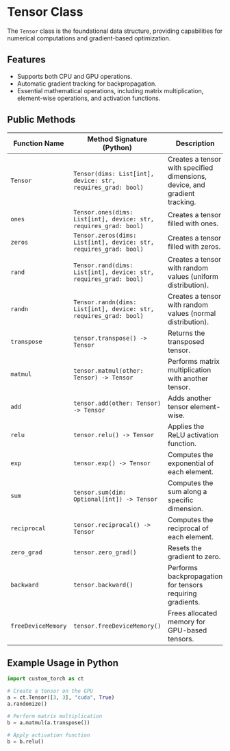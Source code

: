 # Tensor Class

The `Tensor` class is the foundational data structure, providing capabilities for numerical computations and gradient-based optimization.

## Features
- Supports both CPU and GPU operations.
- Automatic gradient tracking for backpropagation.
- Essential mathematical operations, including matrix multiplication, element-wise operations, and activation functions.

## Public Methods

| Function Name          | Method Signature (Python)                       | Description                                         |
|-------------------------|------------------------------------------------|-----------------------------------------------------|
| `Tensor`               | `Tensor(dims: List[int], device: str, requires_grad: bool)` | Creates a tensor with specified dimensions, device, and gradient tracking. |
| `ones`                 | `Tensor.ones(dims: List[int], device: str, requires_grad: bool)` | Creates a tensor filled with ones.                 |
| `zeros`                | `Tensor.zeros(dims: List[int], device: str, requires_grad: bool)` | Creates a tensor filled with zeros.                |
| `rand`                 | `Tensor.rand(dims: List[int], device: str, requires_grad: bool)` | Creates a tensor with random values (uniform distribution). |
| `randn`                | `Tensor.randn(dims: List[int], device: str, requires_grad: bool)` | Creates a tensor with random values (normal distribution). |
| `transpose`            | `tensor.transpose() -> Tensor`                 | Returns the transposed tensor.                     |
| `matmul`               | `tensor.matmul(other: Tensor) -> Tensor`       | Performs matrix multiplication with another tensor. |
| `add`                  | `tensor.add(other: Tensor) -> Tensor`          | Adds another tensor element-wise.                  |
| `relu`                 | `tensor.relu() -> Tensor`                      | Applies the ReLU activation function.              |
| `exp`                  | `tensor.exp() -> Tensor`                       | Computes the exponential of each element.          |
| `sum`                  | `tensor.sum(dim: Optional[int]) -> Tensor`     | Computes the sum along a specific dimension.        |
| `reciprocal`           | `tensor.reciprocal() -> Tensor`                | Computes the reciprocal of each element.           |
| `zero_grad`            | `tensor.zero_grad()`                           | Resets the gradient to zero.                       |
| `backward`             | `tensor.backward()`                            | Performs backpropagation for tensors requiring gradients. |
| `freeDeviceMemory`     | `tensor.freeDeviceMemory()`                    | Frees allocated memory for GPU-based tensors.      |

## Example Usage in Python
```python
import custom_torch as ct

# Create a tensor on the GPU
a = ct.Tensor([3, 3], "cuda", True)
a.randomize()

# Perform matrix multiplication
b = a.matmul(a.transpose())

# Apply activation function
b = b.relu()
